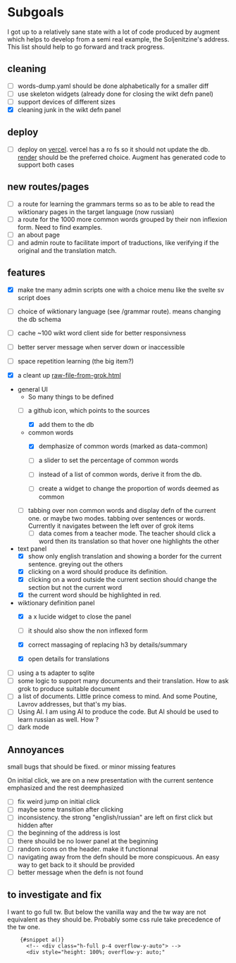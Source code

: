 # Subgoals

I got up to a relatively sane state with a lot of code produced
by augment which helps to develop from a semi real example, the
Soljenitzine's address. This list should help to go forward and track progress.

## cleaning

* [ ] words-dump.yaml should be done alphabetically for a smaller diff
* [ ] use skeleton widgets (already done for closing the wikt defn panel)
* [ ] support devices of different sizes
* [x] cleaning junk in the wikt defn panel

## deploy

* [ ] deploy on [vercel](https://vercel.com/). vercel has a ro fs so it should not update
the db.  [render](https://render.com/) should be the preferred choice. Augment has generated code to support both cases

## new routes/pages
* [ ] a route for learning the grammars terms so as to be able to read the wiktionary pages in the target language (now russian)
* [ ] a route for the 1000 more common words grouped by their non inflexion form. Need to find examples.
* [ ] an about page
* [ ] and admin route to facilitate import of traductions, like verifying if the original and the translation match.

## features

* [x] make tne many admin scripts one with a choice menu like the svelte sv script does 
* [ ] choice of wiktionary language (see /grammar route). means changing the db schema
* [ ] cache ~100 wikt word client side for better responsivness
* [ ] better server message when server down or inaccessible

* [ ] space repetition learning (the big item?)
* [x] a cleant up [raw-file-from-grok.html](static/raw-file-from-grok.html)
* general UI
  * So many things to be defined
  * [ ] a github icon, which points to the sources
  
    * [x] add them to the db
  * common words
    * [x] demphasize of common words (marked as data-common)
    * [ ] a slider to set the percentage of common words

    * [ ] instead of a list of common words, derive it from the db. 
    * [ ] create a widget to change the proportion of words deemed as common
  * [ ] tabbing over non common words and display defn of the current one. or maybe two modes. tabbing over sentences or words. Currently it navigates between the left over of grok items
    * [ ] data comes from a teacher mode. The teacher should click a word then its translation so that hover one highlights the other
* text panel
  * [x] show only english translation and showing a border for the current sentence. greying out the others
  * [x] clicking on a word should produce its definition. 
  * [x] clicking on a word outside the current section should change the section but not the current word
  * [x] the current word should be highlighted in red.
* wiktionary definition panel
  * [x] a x lucide widget to close the panel
  * [ ] it should also show the non inflexed form
  * [x] correct massaging of replacing h3 by details/summary
  * [x] open details for translations


* [ ] using a ts adapter to sqlite
* [ ] some logic to support many documents and their translation. How to ask grok to produce suitable document
* [ ] a list of documents. Little prince comess to mind. And some Poutine, Lavrov addresses, but that's my bias.
* [ ] Using AI. I am using AI to produce the code. But AI should be used to learn russian as well. How ?
* [ ] dark mode

## Annoyances

small bugs that should be fixed. or minor missing features

On initial click, we are on a new presentation with
the current sentence emphasized and the rest deemphasized

* [ ] fix weird jump on initial click
* [ ] maybe some transition after clicking
* [ ] inconsistency. the strong "english/russian" are left on first click but hidden after
* [ ] the beginning of the address is lost
* [ ] there shouild be no lower panel at the beginning
* [ ] random icons on the header. make it functionnal
* [ ] navigating away from the defn should be more conspicuous. An easy way to get back to it should be provided
* [ ] better message when the defn is not found

## to investigate and fix

I want to go full tw. But below the vanilla way and the tw way are not
equivalent as they should be. Probably some css rule take precedence of the
tw one.

```svelte
    {#snippet a()}
      <!-- <div class="h-full p-4 overflow-y-auto"> -->
      <div style="height: 100%; overflow-y: auto;"
```
